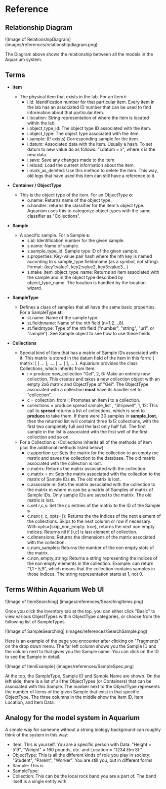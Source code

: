 <h1>Reference</h1>


<h2>Relationship Diagram</h2>

![Image of RelationshipDiagram]
(images/references/relationshipdiagram.png)

The Diagram above shows the relationship between all the models in the Aquarium system. 

<h2>Terms</h2>

- **Item**
  - The physical item that exists in the lab. For an Item **i**: 
    - i.id: Identification number for that particular item. Every item in the lab has an associated ID number that can be used to find
    information about that particular item.
    - i.location: String representation of where the item is located within the lab.
  	- i.object_type_id: The object type ID associated with the item.
  	- i.object_type: The object type associated with the item.
  	- i.sample: (If exists) Corresponding sample for the item.
  	- i.datum: Associated data with the item. Usually a hash. To set datum to new value do as follows: "i.datum = x", where x is the
    new data.
  	- i.save: Save any changes made to the item.
  	- i.reload: Load the current information about the item.
  	- i.mark_as_deleted: Use this method to delete the item. This way, old logs that have used this item can still have a reference to it.

- **Container / ObjectType**
  - This is the object type of the item. For an ObjectType **o**:
    - o.name: Returns name of the object type.
    - o.handler: returns the classifier for the item's object type. Aquarium uses this to categorize object types with the same classifier as "Collections".

- **Sample**
  - A specific sample. For a Sample **s**:
    - s.id: Identification number for the given sample.
    - s.name: Name of sample.
    - s.sample_type_id: Sample type ID of the given sample.
    - s.properties: Key-value pair hash where the nth key is named according to s.sample_type.fieldnname (as a symbol, not string). Format: 
    {key1:value1, key2:value2, key3:value3...}
    - s.make_item_object_type_name: Returns an item associated with the sample and in the object type described by object_type_name. The location is handled by the location wizard.

- **SampleType**
  - Defines a class of samples that all have the same basic properties. For a SampleType **st**:
    - st.name: Name of the sample type.
    - st.fieldnname: Name of the nth field (n=1,2....8).
    - st.fieldntype: Type of the nth field ("number", "string", "url", or "sample"). See Sample object to see how to use these fields.

- **Collections**
  - Special kind of Item that has a matrix of Sample IDs associated with it. This matrix is stored in the datum field of the item in this form: { matrix: [ [ ... ], ..., [ ... ] ], ... }. Aquarium provides the class Collections, which inherits from Item
    - i = produce new_collection "Gel", 2, 6: Make an entirely new collection. This creates and takes a new collection object with an empty 2x6 matrix and ObjectType of "Gel". The ObjectType associated with a collection **must** have its handler set to "collection".
    - c = collection_from i: Promotes an Item **i** to a collection.
    - collections = produce spread sample_list , "Stripwell", 1, 12: This call to **spread** returns a list of collections, which is sent to **produce** to take them. If there were 30 samples in **sample_lost**, then the returned list will containt three 1x12 collections, with the first two completely full and the last only half full. The first sample in the list is associated with the first well of the first collection and so on.
  - For a Collection **c**: (Collections inherits all of the methods of item plus the additional methods listed below)
    - c.apportion r,c: Sets the matrix for the collection to an empty rxc matrix and saves the collection to the database. The old matrix associated with the collection is lost.
    - c.matrix: Returns the matrix associated with the collection.
    - c.matrix = m: Sets the matrix associated with the collection to the matrix of Sample IDs **m**. The old matrix is lost.
    - c.associate m: Sets the matrix associated with the collection to the matrix m where m can be a matrix of Samples of matrix of Sample IDs. Only sample IDs are saved to the matrix. The old matrix is lost. 
    - c.set r,c,s: Set the r,c entries of the matrix to the ID of the Sample **s**
    - c.next r, c, opts={}: Returns the the indices of the next element of the collections. Skips to the next column or row if necessary. With opts={skip_non_empty: true}, returns the next non empty indices. Returns nil if [r,c] is last element of collection.
    - c.dimensions: Returns the dimensions of the matrix associated with the collection.
    - c.num_samples: Returns the number of the non empty slots of the matrix.
    - c.non_empty_string: Returns a string representing the indices of the non empty elements in the collection. Example: can return "1,1 - 5,9", which means that the collection contains samples in those indices. The string representation starts at 1, not 0. 

<h2>Terms Within Aquarium Web UI</h2>

![Image of ItemSearching]
(images/references/SearchingItems.png)

Once you click the inventory tab at the top, you can either click "Basic" to view various ObjectTypes within ObjectType categories, or choose from the following list of SampleTypes.

![Image of SampleSearching]
(images/references/SearchSample.png)

Here is an example of the page you encounter after clicking on "Fragments" on the drop down menu. The far left column shows you the Sample ID and the column next to that gives you the Sample name. You can click on the ID to see the Sample in detail.

![Image of ItemExample]
(images/references/SampleSpec.png)

At the top, the SampleType, Sample ID and Sample Name are shown. On the left side, there is a list of all the ObjectTypes (or Containers) that can be associated with this Sample. The number next to the ObjectType represents the number of Items of the given Sample that exist in that specific ObjectType. The three columns in the middle show the Item ID, Item Location, and Item Data. 

<h2>Analogy for the model system in Aquarium</h2>

A simple way for someone without a strong biology background can roughly think of the system in this way:
  - Item: This is yourself. You are a specific person with Data: "Height = 5'9", "Weight" = 160 pounds, etc. and Location = "1234 Elm St."
  - ObjectType: This is all the different kinds of role you play in society: "Student", "Parent", "Worker". You are still you, but in different forms
  - Sample: This is 
  - SampleType:
  - Collection: This can be the local rock band you are a part of. The band itself is a single entity with 
